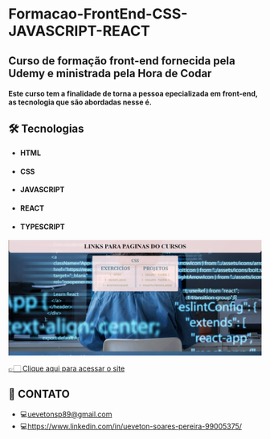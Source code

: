 # Formacao-FrontEnd-CSS-JAVASCRIPT-REACT

<div>
    <h2>
    Curso de formação front-end fornecida pela Udemy e ministrada pela Hora de Codar
    </h2>
    <h4>
    Este curso tem a finalidade de torna a pessoa epecializada em front-end, as tecnologia que são abordadas nesse é.
    <h2>🛠 Tecnologias</h2>
        <ul>
            <li>
                <h4>HTML</h4>
            </li>
            <li>
                <h4>CSS</h4>
            </li>
            <li>
                <h4>JAVASCRIPT</h4>
            </li>
            <li>
                <h4>REACT</h4>
            </li>
            <li>
                <h4>TYPESCRIPT</h4>
            </li>
        </ul>
    </h4>
</div>

<img src=".github/pagina inicial.JPG">

[👉🏻 Clique aqui para acessar o site](https://ueveton.github.io/Formacao-FrontEnd-CSS-JAVASCRIPT-REACT-main/)



## 📲 CONTATO

- 💻uevetonsp89@gmail.com
- 💻https://www.linkedin.com/in/ueveton-soares-pereira-99005375/